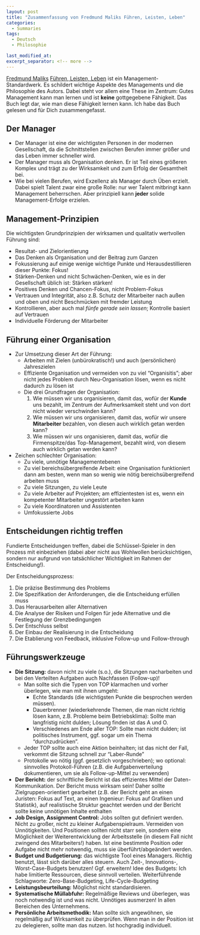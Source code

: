 ```yaml
---
layout: post
title: "Zusammenfassung von Fredmund Maliks Führen, Leisten, Leben"
categories:
  - Summaries
tags:
  - Deutsch
  - Philosophie

last_modified_at:
excerpt_separator: <!-- more -->
---
```


[Fredmund Maliks](https://de.wikipedia.org/wiki/Fredmund_Malik) [Führen, Leisten, Leben](https://www.amazon.de/dp/3593501279/) ist ein Management-Standardwerk. Es schildert wichtige Aspekte des Managements und die Philosophie des Autors. Dabei steht vor allem eine These im Zentrum: Gutes Management kann man lernen und ist **keine** gottgegebene Fähigkeit. Das Buch legt dar, wie man diese Fähigkeit lernen kann. Ich habe das Buch gelesen und für Dich zusammengefasst.

<!-- more -->


## Der Manager

* Der Manager ist eine der wichtigsten Personen in der modernen Gesellschaft, da die Schnittstellen zwischen Berufen immer größer und das Leben immer schneller wird.
* Der Manager muss als Organisation denken. Er ist Teil eines größeren Komplex und trägt zu der Wirksamkeit und zum Erfolg der Gesamtheit bei.
* Wie bei vielen Berufen, wird Exzellenz als Manager durch Üben erzielt. Dabei spielt Talent zwar eine große Rolle: nur wer Talent mitbringt kann Management beherrschen. Aber prinzipiell kann **jeder** solide Management-Erfolge erzielen.


## Management-Prinzipien

Die wichtigsten Grundprinzipien der wirksamen und qualitativ wertvollen Führung sind:
  * Resultat- und Zielorientierung
  * Das Denken als Organisation und der Beitrag zum Ganzen
  * Fokussierung auf einige wenige wichtige Punkte und Herausdestillieren dieser Punkte: Fokus!
  * Stärken-Denken und nicht Schwächen-Denken, wie es in der Gesellschaft üblich ist: Stärken stärken!
  * Positives Denken und Chancen-Fokus, nicht Problem-Fokus
  * Vertrauen und Integrität, also z.B. Schutz der Mitarbeiter nach außen und oben und nicht Beschmücken mit fremder Leistung
  * Kontrollieren, aber auch mal *fünfe gerade sein lassen*; Kontrolle basiert auf Vertrauen
  * Individuelle Förderung der Mitarbeiter


## Führung einer Organisation

* Zur Umsetzung dieser Art der Führung:
  * Arbeiten mit Zielen (unbürokratisch!) und auch (persönlichen) Jahreszielen
  * Effiziente Organisation und vermeiden von zu viel “Organisitis”; aber nicht jedes Problem durch Neu-Organisation lösen, wenn es nicht dadurch zu lösen ist
  * Die drei Grundfragen der Organisation:
    1. Wie müssen wir uns organisieren, damit das, wofür der **Kunde** uns bezahlt, im Zentrum der Aufmerksamkeit steht und von dort nicht wieder verschwinden kann?
    2. Wie müssen wir uns organisieren, damit das, wofür wir unsere **Mitarbeiter** bezahlen, von diesen auch wirklich getan werden kann?
    3. Wie müssen wir uns organisieren, damit das, wofür die Firmenspitze/das Top-Management, bezahlt wird, von diesem auch wirklich getan werden kann?
* Zeichen schlechter Organisation:
  * Zu viele, unnötige Managementebenen
  * Zu viel bereichsübergreifende Arbeit: eine Organisation funktioniert dann am besten, wenn man so wenig wie nötig bereichsübergreifend arbeiten muss
  * Zu viele Sitzungen, zu viele Leute
  * Zu viele Arbeiter auf Projekten; am effizientesten ist es, wenn ein kompetenter Mitarbeiter ungestört arbeiten kann
  * Zu viele Koordinatoren und Assistenten
  * Umfokussierte Jobs


## Entscheidungen richtig treffen

Fundierte Entscheidungen treffen, dabei die Schlüssel-Spieler in den Prozess mit einbeziehen (dabei aber nicht aus Wohlwollen berücksichtigen, sondern nur aufgrund von tatsächlicher Wichtigkeit im Rahmen der Entscheidung!).

Der Entscheidungsprozess:
  1. Die präzise Bestimmung des Problems
  2. Die Spezifikation der Anforderungen, die die Entscheidung erfüllen muss
  3. Das Herausarbeiten aller Alternativen
  4. Die Analyse der Risiken und Folgen für jede Alternative und die Festlegung der Grenzbedingungen
  5. Der Entschluss selbst
  6. Der Einbau der Realisierung in die Entscheidung
  7. Die Etablierung von Feedback, inklusive Follow-up und Follow-through


## Führungswerkzeuge

* **Die Sitzung:** davon nicht zu viele (s.o.), die Sitzungen nacharbeiten und bei den Verteilten Aufgaben auch Nachfassen (Follow-up)!
  * Man sollte sich die Typen von TOP klarmachen und vorher überlegen, wie man mit ihnen umgeht:
    * Echte Standards (die wichtigsten Punkte die besprochen werden müssen).
    * Dauerbrenner (wiederkehrende Themen, die man nicht richtig lösen kann, z.B. Probleme beim Betriebsklima): Sollte man langfristig nicht dulden; Lösung finden ist das A und O.
    * Verschiedenes am Ende aller TOP: Sollte man nicht dulden; ist politisches Instrument, ggf. sogar um ein Thema “durchzudrücken”.
  * Jeder TOP sollte auch eine Aktion beinhalten; ist das nicht der Fall, verkommt die Sitzung schnell zur “Laber-Runde”
  * Protokolle wo nötig (ggf. gesetzlich vorgeschrieben); wo optional: sinnvolles Protokoll-Führen (z.B. die Aufgabenverteilung dokumentieren, um sie als Follow-up-Mittel zu verwenden)
* **Der Bericht:** der schriftliche Bericht ist das effizientes Mittel der Daten-Kommunikation. Der Bericht muss wirksam sein! Daher sollte Zielgruppen-orientiert gearbeitet (z.B. der Bericht geht an einen Juristen: Fokus auf Text, an einen Ingenieur: Fokus auf Grafiken und Statistik), auf realistische Struktur geachtet werden und der Bericht sollte keine unnötigen Inhalte enthalten
* **Job Design, Assignment Control:** Jobs sollten gut definiert werden. Nicht zu großer, nicht zu kleiner Aufgabenspielraum. Vermeiden von Unnötigkeiten. Und Positionen sollten nicht starr sein, sondern eine Möglichkeit der Weiterentwicklung der Arbeitsstelle (in diesem Fall nicht zwingend des Mitarbeiters!) haben. Ist eine bestimmte Position oder Aufgabe nicht mehr notwendig, muss sie überführt/abgeändert werden.
* **Budget und Budgetierung:** das wichtigste Tool eines Managers. Richtig benutzt, lässt sich darüber alles steuern. Auch Zeit-, Innovations-, Worst-Case-Budgets benutzen! Ggf. erweitern! Idee des Budgets: Ich habe limitierte Ressourcen, diese sinnvoll verteilen. Weiterführende Schlagworte: Zero-Base-Budgeting, Life-Cycle-Budgeting
* **Leistungsbeurteilung:** Möglichst nicht standardisieren.
* **Systematische Müllabfuhr:** Regelmäßige Reviews und überlegen, was noch notwendig ist und was nicht. Unnötiges ausmerzen! In allen Bereichen des Unternehmens.
* **Persönliche Arbeitsmethodik:** Man sollte sich angewöhnen, sie regelmäßig auf Wirksamkeit zu überprüfen. Wenn man in der Position ist zu delegieren, sollte man das nutzen. Ist hochgradig individuell. 
